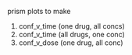 prism plots to make
1. conf_v_time (one drug, all concs)
2. conf_v_time (all drugs, one conc)
3. conf_v_dose (one drug, all conc)
